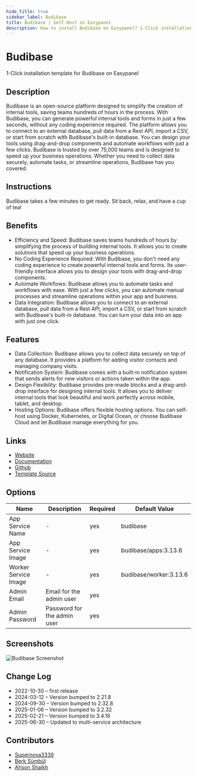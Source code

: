 ```yaml
---
hide_title: true
sidebar_label: Budibase
title: Budibase | Self-Host on Easypanel
description: How to install Budibase on Easypanel? 1-Click installation template for Budibase on Easypanel
---
```


<!-- generated -->

# Budibase

1-Click installation template for Budibase on Easypanel

## Description

Budibase is an open-source platform designed to simplify the creation of internal tools, saving teams hundreds of hours in the process. With Budibase, you can generate powerful internal tools and forms in just a few seconds, without any coding experience required. The platform allows you to connect to an external database, pull data from a Rest API, import a CSV, or start from scratch with Budibase&#39;s built-in database. You can design your tools using drag-and-drop components and automate workflows with just a few clicks. Budibase is trusted by over 75,000 teams and is designed to speed up your business operations. Whether you need to collect data securely, automate tasks, or streamline operations, Budibase has you covered.

## Instructions

Budibase takes a few minutes to get ready. Sit back, relax, and have a cup of tea!

## Benefits

- Efficiency and Speed: Budibase saves teams hundreds of hours by simplifying the process of building internal tools. It allows you to create solutions that speed up your business operations.
- No Coding Experience Required: With Budibase, you don't need any coding experience to create powerful internal tools and forms. Its user-friendly interface allows you to design your tools with drag-and-drop components.
- Automate Workflows: Budibase allows you to automate tasks and workflows with ease. With just a few clicks, you can automate manual processes and streamline operations within your app and business.
- Data Integration: Budibase allows you to connect to an external database, pull data from a Rest API, import a CSV, or start from scratch with Budibase's built-in database. You can turn your data into an app with just one click.

## Features

- Data Collection: Budibase allows you to collect data securely on top of any database. It provides a platform for adding visitor contacts and managing company visits.
- Notification System: Budibase comes with a built-in notification system that sends alerts for new visitors or actions taken within the app.
- Design Flexibility: Budibase provides pre-made blocks and a drag-and-drop interface for designing internal tools. It allows you to deliver internal tools that look beautiful and work perfectly across mobile, tablet, and desktop.
- Hosting Options: Budibase offers flexible hosting options. You can self-host using Docker, Kubernetes, or Digital Ocean, or choose Budibase Cloud and let Budibase manage everything for you.

## Links

- [Website](https://budibase.com/)
- [Documentation](https://docs.budibase.com/docs)
- [Github](https://github.com/Budibase/budibase)
- [Template Source](https://github.com/easypanel-io/templates/tree/main/templates/budibase)

## Options

Name | Description | Required | Default Value
-|-|-|-
App Service Name | - | yes | budibase
App Service Image | - | yes | budibase/apps:3.13.6
Worker Service Image | - | yes | budibase/worker:3.13.6
Admin Email | Email for the admin user | yes | 
Admin Password | Password for the admin user | yes | 

## Screenshots

![Budibase Screenshot](./assets/screenshot.png)

## Change Log

- 2022-10-30 – first release
- 2024-03-12 – Version bumped to 2.21.8
- 2024-09-30 – Version bumped to 2.32.8
- 2025-01-06 – Version bumped to 3.2.32
- 2025-02-21 – Version bumped to 3.4.16
- 2025-06-30 – Updated to multi-service architecture

## Contributors

- [Supernova3339](https://github.com/Supernova3339)
- [Berk Sümbül](https://berksmbl.com)
- [Ahson Shaikh](https://github.com/Ahson-Shaikh)

